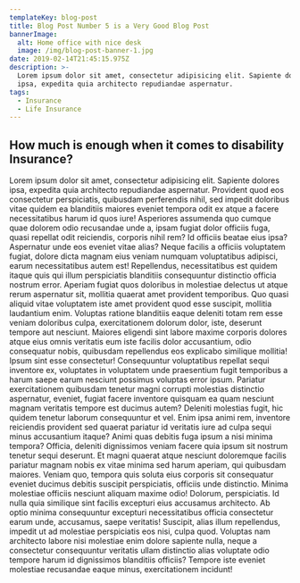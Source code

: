 ```yaml
---
templateKey: blog-post
title: Blog Post Number 5 is a Very Good Blog Post
bannerImage:
  alt: Home office with nice desk
  image: /img/blog-post-banner-1.jpg
date: 2019-02-14T21:45:15.975Z
description: >-
  Lorem ipsum dolor sit amet, consectetur adipisicing elit. Sapiente dolores
  ipsa, expedita quia architecto repudiandae aspernatur.
tags:
  - Insurance
  - Life Insurance
---
```

## How much is enough when it comes to disability Insurance?

Lorem ipsum dolor sit amet, consectetur adipisicing elit. Sapiente dolores ipsa, expedita quia architecto repudiandae aspernatur. Provident quod eos consectetur perspiciatis, quibusdam perferendis nihil, sed impedit doloribus vitae quidem ea blanditiis maiores eveniet tempora odit ex atque a facere necessitatibus harum id quos iure! Asperiores assumenda quo cumque quae dolorem odio recusandae unde a, ipsam fugiat dolor officiis fuga, quasi repellat odit reiciendis, corporis nihil rem? Id officiis beatae eius ipsa? Aspernatur unde eos eveniet vitae alias? Neque facilis a officiis voluptatem fugiat, dolore dicta magnam eius veniam numquam voluptatibus adipisci, earum necessitatibus autem est! Repellendus, necessitatibus est quidem itaque quis qui illum perspiciatis blanditiis consequuntur distinctio officia nostrum error. Aperiam fugiat quos doloribus in molestiae delectus ut atque rerum aspernatur sit, mollitia quaerat amet provident temporibus. Quo quasi aliquid vitae voluptatem iste amet provident quod esse suscipit, mollitia laudantium enim. Voluptas ratione blanditiis eaque deleniti totam rem esse veniam doloribus culpa, exercitationem dolorum dolor, iste, deserunt tempore aut nesciunt. Maiores eligendi sint labore maxime corporis dolores atque eius omnis veritatis eum iste facilis dolor accusantium, odio consequatur nobis, quibusdam repellendus eos explicabo similique mollitia! Ipsum sint esse consectetur! Consequuntur voluptatibus repellat sequi inventore ex, voluptates in voluptatem unde praesentium fugit temporibus a harum saepe earum nesciunt possimus voluptas error ipsum. Pariatur exercitationem quibusdam tenetur magni corrupti molestias distinctio aspernatur, eveniet, fugiat facere inventore quisquam ea quam nesciunt magnam veritatis tempore est ducimus autem? Deleniti molestias fugit, hic quidem tenetur laborum consequuntur et vel. Enim ipsa animi rem, inventore reiciendis provident sed quaerat pariatur id veritatis iure ad culpa sequi minus accusantium itaque? Animi quas debitis fuga ipsum a nisi minima tempora? Officia, deleniti dignissimos veniam facere quia ipsum sit nostrum tenetur sequi deserunt. Et magni quaerat atque nesciunt doloremque facilis pariatur magnam nobis ex vitae minima sed harum aperiam, qui quibusdam maiores. Veniam quo, tempora quis soluta eius corporis sit consequatur eveniet ducimus debitis suscipit perspiciatis, officiis unde distinctio. Minima molestiae officiis nesciunt aliquam maxime odio! Dolorum, perspiciatis. Id nulla quia similique sint facilis excepturi eius accusamus architecto. Ab optio minima consequuntur excepturi necessitatibus officia consectetur earum unde, accusamus, saepe veritatis! Suscipit, alias illum repellendus, impedit ut ad molestiae perspiciatis eos nisi, culpa quod. Voluptas nam architecto labore nisi molestiae enim dolore sapiente nulla, neque a consectetur consequuntur veritatis ullam distinctio alias voluptate odio tempore harum id dignissimos blanditiis officiis? Tempore iste eveniet molestiae recusandae eaque minus, exercitationem incidunt!

